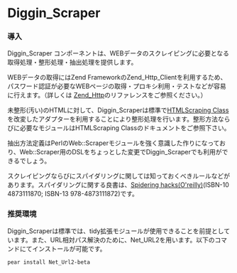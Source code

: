 Diggin_Scraper
==============

### 導入 ###

Diggin_Scraper コンポーネントは、WEBデータのスクレイピングに必要となる取得処理・整形処理・抽出処理を提供します。

WEBデータの取得にはZend FrameworkのZend_Http_Clientを利用するため、パスワード認証が必要なWEBページの取得・プロキシ利用・テストなどが容易に行えます。（詳しくは [Zend_Http](http://framework.zend.com/manual/ja/zend.http.html)のリファレンスをご参照ください。）

未整形(汚い)のHTMLに対して、Diggin_Scraperは標準で[HTMLScraping Class](http://www.rcdtokyo.com/etc/htmlscraping/)を改変したアダプターを利用することにより整形処理を行います。整形方法ならびに必要なモジュールはHTMLScraping Classのドキュメントをご参照下さい。

抽出方法定義はPerlのWeb::Scraperモジュールを強く意識した作りになっており、Web::Scraper用のDSLをちょっとした変更でDiggin_Scraperでも利用ができるでしょう。

スクレイピングならびにスパイダリングに関しては知っておくべきルールなどがあります。スパイダリングに関する良書は、[Spidering hacks(O'reilly)](http://www.oreilly.co.jp/books/4873111870/)(ISBN-10 4873111870; ISBN-13 978-4873111872)です。

### 推奨環境 ###
Diggin_Scraperは標準では、tidy拡張モジュールが使用できることを前提としています。また、URL相対パス解決のために、Net_URL2を用います。以下のコマンドにてインストールが可能です。

    pear install Net_Url2-beta

